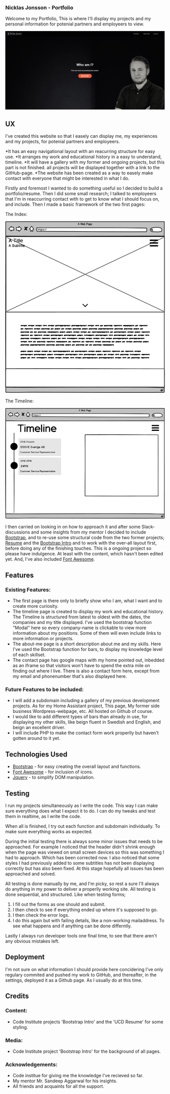 ### Nicklas Jonsson - Portfolio

Welcome to my Portfolio,
This is where I'll display my projects and my personal information for potenial partners and employeers to view.

![Screenshot of the index-page](readme-images/indexcut.jpg)

## UX

I've created this website so that I easely can display me, my experiences and my projects, for potenial partners and employeers.

*It has an easy navigational layout with an reacurring structure for easy use.
*It arranges my work and educational history in a easy to understand, timeline.
*It will have a gallery with my former and ongoing projects, but this part is not finished. all projects will be displayed together with a link to the GitHub-page.
*The website has been created as a way to easely make contact with everyone that might be interested in what I do.

Firstly and foremost I wanted to do something useful so I decided to build a portfolio/resume.
Then I did some small research; I talked to employeers that I'm in reaccurring contact with to get to know what I should focus on, and include.
Then I made a basic framework of the two first pages:

The Index:

![Wireframe of the index-page](readme-images/index.png)

The Timeline:

![Wireframe of the timeline-page](readme-images/timeline.png)

I then carried on looking in on how to approach it and after some Slack-discussions and some insights from my mentor I decided to include [Bootstrap](https://getbootstrap.com/),
and to re-use some structural code from the two former projects; [Resume](https://github.com/The-element/UCD-Resume) and the [Bootstrap Intro](https://github.com/The-element/bootstrap-intro) and to work with the over-all layout first, before doing any of the finishing touches.
This is a ongoing project so please have indulgence. At least with the content, which hasn't been edited yet.
And, I've also included [Font Awesome](https://fontawesome.com/).


## Features

### Existing Features:
* The first page is there only to briefly show who I am, what I want and to create more curiosity.
* The timeline page is created to display my work and educational history. The Timeline is structured from latest to oldest with the dates, the companies and my title displayed.
  I've used the bootstrap function "Modal" here so every company-name is clickable to view more information about my positions. Some of them will even include links to more information or projects.
* The about-me page is a short description about me and my skills. Here I've used the Bootstrap function for bars, to display my knowledge level of each skillset.
* The contact page has google maps with my home pointed out, inbedded as an iframe so that visitors won't have to spend the extra mile on finding out where I live.
  There is also a contact form here, except from my email and phonenumber that's also displayed here.

### Future Features to be included:
* I will add a subdomain including a gallery of my previous development projects. As for my Home Assistant project, This page, My former side business Wordpress-webpage, etc. All hosted on Github of course.
* I would like to add different types of bars than already in use, for displaying my other skills, like beign fluent in Swedish and English, and beign an excellent driver.
* I will include PHP to make the contact form work properlly but haven't gotten around to it yet.

## Technologies Used

* [Bootstrap](https://getbootstrap.com/) - for easy creating the overall layout and functions.
* [Font Awesome](https://fontawesome.com/) - for inclusion of icons.
* [Jquery](https://jquery.com/) - to simplify DOM manipulation.

## Testing

I run my projects simultaneously as I write the code. This way I can make sure everything does what I expect it to do.
I can do my tweaks and test them in realtime, as I write the code.

When all is finished, I try out each function and subdomain individually. To make sure everything works as expected.

During the initial testing there is always some minor issues that needs to be approached. For example I noticed that the header didn't shrink enough when the page was viewed on small screen devices so this was something I had to approach. Which has been corrected now.
I also noticed that some styles I had previously added to some subtitles has not been displaying correctly but has also been fixed.
At this stage hopefully all issues has been approached and solved.

All testing is done manually by me, and I'm picky, so rest a sure I'll always do anything in my power to deliver a properlly working site.
All testing is done sequential, and structured. Like when testing forms;

1. I fill out the forms as one should and submit.
2. I then check to see if everything ended up where it's supposed to go.
3. I then check the error logs.
4. I do this again but with failing details, like a non-working mailaddress. To see what happens and if anything can be done differntly.

Lastly I always run developer tools one final time, to see that there aren't any obvious mistakes left.

## Deployment

I'm not sure on what information I should provide here concidering I've only regulary commited and pushed my work to GitHub, and thereafter,
in the settings, deployed it as a Github page. As I usually do at this time.

## Credits

### Content:

* Code Institute projects 'Bootstrap Intro' and the 'UCD Resume' for some styling.

### Media:

* Code Institute project 'Bootstrap Intro' for the background of all pages.

### Acknowledgements:

* Code institue for giving me the knowledge I've recieved so far.
* My mentor Mr. Sandeep Aggarwal for his insights.
* All friends and acquaints for all the support.